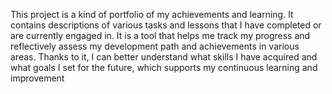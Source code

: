 This project is a kind of portfolio of my achievements and learning. 
It contains descriptions of various tasks and lessons that I have completed or are currently engaged in. 
It is a tool that helps me track my progress and reflectively assess my development path and achievements in various areas.
Thanks to it, I can better understand what skills I have acquired and what goals I set for the future, which supports my continuous learning and improvement
